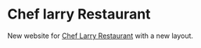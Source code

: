 Chef larry Restaurant
===============

New website for [Chef Larry Restaurant](http://http://www.cheflarrysspice.com/) with a new layout.
